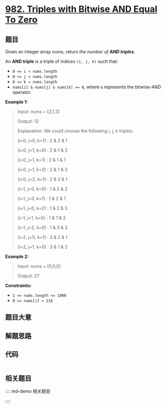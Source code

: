 # [982. Triples with Bitwise AND Equal To Zero](https://leetcode.com/problems/triples-with-bitwise-and-equal-to-zero)

## 题目

Given an integer array nums, return _the number of **AND triples**_.

An **AND triple** is a triple of indices `(i, j, k)` such that:

  * `0 <= i < nums.length`
  * `0 <= j < nums.length`
  * `0 <= k < nums.length`
  * `nums[i] & nums[j] & nums[k] == 0`, where `&` represents the bitwise-AND operator.



**Example 1:**

> Input: nums = [2,1,3]
> 
> Output: 12
> 
> Explanation: We could choose the following i, j, k triples:
> 
> (i=0, j=0, k=1) : 2 & 2 & 1
> 
> (i=0, j=1, k=0) : 2 & 1 & 2
> 
> (i=0, j=1, k=1) : 2 & 1 & 1
> 
> (i=0, j=1, k=2) : 2 & 1 & 3
> 
> (i=0, j=2, k=1) : 2 & 3 & 1
> 
> (i=1, j=0, k=0) : 1 & 2 & 2
> 
> (i=1, j=0, k=1) : 1 & 2 & 1
> 
> (i=1, j=0, k=2) : 1 & 2 & 3
> 
> (i=1, j=1, k=0) : 1 & 1 & 2
> 
> (i=1, j=2, k=0) : 1 & 3 & 2
> 
> (i=2, j=0, k=1) : 3 & 2 & 1
> 
> (i=2, j=1, k=0) : 3 & 1 & 2

**Example 2:**

> Input: nums = [0,0,0]
> 
> Output: 27

**Constraints:**

  * `1 <= nums.length <= 1000`
  * `0 <= nums[i] < 216`


## 题目大意

## 解题思路

## 代码

```javascript

```

## 相关题目

:::: md-demo 相关题目

::::
